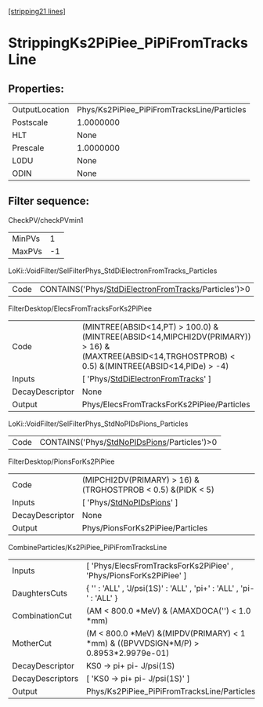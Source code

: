 [[stripping21 lines]](./stripping21-index)

# StrippingKs2PiPiee_PiPiFromTracksLine

## Properties:

|                |                                             |
|----------------|---------------------------------------------|
| OutputLocation | Phys/Ks2PiPiee_PiPiFromTracksLine/Particles |
| Postscale      | 1.0000000                                   |
| HLT            | None                                        |
| Prescale       | 1.0000000                                   |
| L0DU           | None                                        |
| ODIN           | None                                        |

## Filter sequence:

CheckPV/checkPVmin1

|        |     |
|--------|-----|
| MinPVs | 1   |
| MaxPVs | -1  |

LoKi::VoidFilter/SelFilterPhys_StdDiElectronFromTracks_Particles

|      |                                                                                                                |
|------|----------------------------------------------------------------------------------------------------------------|
| Code | CONTAINS('Phys/[StdDiElectronFromTracks](./stripping21-commonparticles-stddielectronfromtracks)/Particles')\>0 |

FilterDesktop/ElecsFromTracksForKs2PiPiee

|                 |                                                                                                                                                           |
|-----------------|-----------------------------------------------------------------------------------------------------------------------------------------------------------|
| Code            | (MINTREE(ABSID\<14,PT) \> 100.0) &(MINTREE(ABSID\<14,MIPCHI2DV(PRIMARY)) \> 16) &(MAXTREE(ABSID\<14,TRGHOSTPROB) \< 0.5) &(MINTREE(ABSID\<14,PIDe) \> -4) |
| Inputs          | [ 'Phys/[StdDiElectronFromTracks](./stripping21-commonparticles-stddielectronfromtracks)' ]                                                             |
| DecayDescriptor | None                                                                                                                                                      |
| Output          | Phys/ElecsFromTracksForKs2PiPiee/Particles                                                                                                                |

LoKi::VoidFilter/SelFilterPhys_StdNoPIDsPions_Particles

|      |                                                                                              |
|------|----------------------------------------------------------------------------------------------|
| Code | CONTAINS('Phys/[StdNoPIDsPions](./stripping21-commonparticles-stdnopidspions)/Particles')\>0 |

FilterDesktop/PionsForKs2PiPiee

|                 |                                                                             |
|-----------------|-----------------------------------------------------------------------------|
| Code            | (MIPCHI2DV(PRIMARY) \> 16) &(TRGHOSTPROB \< 0.5) &(PIDK \< 5)               |
| Inputs          | [ 'Phys/[StdNoPIDsPions](./stripping21-commonparticles-stdnopidspions)' ] |
| DecayDescriptor | None                                                                        |
| Output          | Phys/PionsForKs2PiPiee/Particles                                            |

CombineParticles/Ks2PiPiee_PiPiFromTracksLine

|                  |                                                                                           |
|------------------|-------------------------------------------------------------------------------------------|
| Inputs           | [ 'Phys/ElecsFromTracksForKs2PiPiee' , 'Phys/PionsForKs2PiPiee' ]                       |
| DaughtersCuts    | { '' : 'ALL' , 'J/psi(1S)' : 'ALL' , 'pi+' : 'ALL' , 'pi-' : 'ALL' }                      |
| CombinationCut   | (AM \< 800.0 \*MeV) & (AMAXDOCA('') \< 1.0 \*mm)                                          |
| MotherCut        | (M \< 800.0 \*MeV) &(MIPDV(PRIMARY) \< 1 \*mm) & ((BPVVDSIGN\*M/P) \> 0.8953\*2.9979e-01) |
| DecayDescriptor  | KS0 -\> pi+ pi- J/psi(1S)                                                                 |
| DecayDescriptors | [ 'KS0 -\> pi+ pi- J/psi(1S)' ]                                                         |
| Output           | Phys/Ks2PiPiee_PiPiFromTracksLine/Particles                                               |
